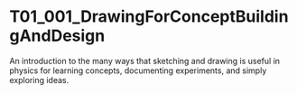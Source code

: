# T01_001_DrawingForConceptBuildingAndDesign
An introduction to the many ways that sketching and drawing is useful in physics for learning concepts, documenting experiments, and simply exploring ideas.
